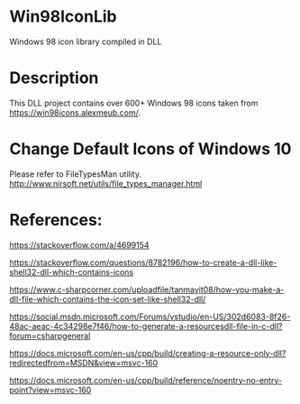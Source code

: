 # Win98IconLib
 Windows 98 icon library compiled in DLL
 
 # Description
 This DLL project contains over 600+ Windows 98 icons taken from https://win98icons.alexmeub.com/.
 
 
 # Change Default Icons of Windows 10
 Please refer to FileTypesMan utility. http://www.nirsoft.net/utils/file_types_manager.html
 
 # References:
 
 https://stackoverflow.com/a/4699154
 
 https://stackoverflow.com/questions/8782196/how-to-create-a-dll-like-shell32-dll-which-contains-icons
 
 https://www.c-sharpcorner.com/uploadfile/tanmayit08/how-you-make-a-dll-file-which-contains-the-icon-set-like-shell32-dll/
 
 https://social.msdn.microsoft.com/Forums/vstudio/en-US/302d6083-8f26-48ac-aeac-4c34298e7f46/how-to-generate-a-resourcesdll-file-in-c-dll?forum=csharpgeneral
 
 https://docs.microsoft.com/en-us/cpp/build/creating-a-resource-only-dll?redirectedfrom=MSDN&view=msvc-160
 
 https://docs.microsoft.com/en-us/cpp/build/reference/noentry-no-entry-point?view=msvc-160

